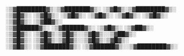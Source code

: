 <!---
FSJZ2020/FSJZ2020 is a ✨ special ✨ repository because its `README.md` (this file) appears on your GitHub profile.
You can click the Preview link to take a look at your changes.
--->


░▒▓████████▓▒░▒▓███████▓▒░      ░▒▓█▓▒░▒▓████████▓▒░ 
░▒▓█▓▒░     ░▒▓█▓▒░             ░▒▓█▓▒░      ░▒▓█▓▒░ 
░▒▓█▓▒░     ░▒▓█▓▒░             ░▒▓█▓▒░    ░▒▓██▓▒░  
░▒▓██████▓▒░ ░▒▓██████▓▒░       ░▒▓█▓▒░  ░▒▓██▓▒░    
░▒▓█▓▒░            ░▒▓█▓▒░▒▓█▓▒░░▒▓█▓▒░░▒▓██▓▒░      
░▒▓█▓▒░            ░▒▓█▓▒░▒▓█▓▒░░▒▓█▓▒░▒▓█▓▒░        
░▒▓█▓▒░     ░▒▓███████▓▒░ ░▒▓██████▓▒░░▒▓████████▓▒░ 
                                                     
                                                     
